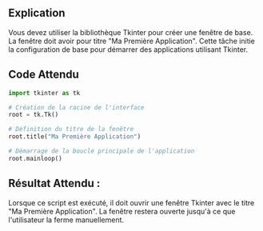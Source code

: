 ## Explication

Vous devez utiliser la bibliothèque Tkinter pour créer une fenêtre de base. La fenêtre doit avoir pour titre "Ma Première Application". Cette tâche initie la configuration de base pour démarrer des applications utilisant Tkinter.

## Code Attendu

```python
import tkinter as tk

# Création de la racine de l'interface
root = tk.Tk()

# Définition du titre de la fenêtre
root.title("Ma Première Application")

# Démarrage de la boucle principale de l'application
root.mainloop()
```


## Résultat Attendu :

Lorsque ce script est exécuté, il doit ouvrir une fenêtre Tkinter avec le titre "Ma Première Application". La fenêtre restera ouverte jusqu'à ce que l'utilisateur la ferme manuellement.